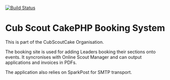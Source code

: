 [![Build Status](https://travis-ci.org/CubScoutCake/CubEventBooking.svg?branch=master)](https://travis-ci.org/CubScoutCake/CubEventBooking)

# Cub Scout CakePHP Booking System

This is part of the CubScoutCake Organisation.

The booking site is used for adding Leaders booking their sections onto events. It syncronises with Online Scout Manager and can output applications and invoices in PDFs.

The application also relies on SparkPost for SMTP transport.
